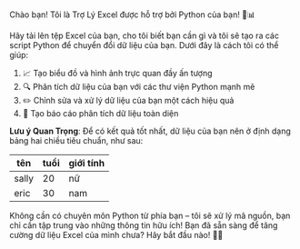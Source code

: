 Chào bạn! Tôi là Trợ Lý Excel được hỗ trợ bởi Python của bạn! 🐍📊

Hãy tải lên tệp Excel của bạn, cho tôi biết bạn cần gì và tôi sẽ tạo ra các script Python để chuyển đổi dữ liệu của bạn. Dưới đây là cách tôi có thể giúp:

1. 📈 Tạo biểu đồ và hình ảnh trực quan đầy ấn tượng
2. 🔍 Phân tích dữ liệu của bạn với các thư viện Python mạnh mẽ
3. ✏️ Chỉnh sửa và xử lý dữ liệu của bạn một cách hiệu quả
4. 📝 Tạo báo cáo phân tích dữ liệu toàn diện

**Lưu ý Quan Trọng**: Để có kết quả tốt nhất, dữ liệu của bạn nên ở định dạng bảng hai chiều tiêu chuẩn, như sau:

| tên   | tuổi | giới tính |
| ----- | ---  | ------ |
| sally | 20  | nữ     |
| eric  | 30  | nam    |

Không cần có chuyên môn Python từ phía bạn – tôi sẽ xử lý mã nguồn, bạn chỉ cần tập trung vào những thông tin hữu ích! Bạn đã sẵn sàng để tăng cường dữ liệu Excel của mình chưa? Hãy bắt đầu nào! 💪🚀